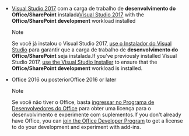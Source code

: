 - <span data-ttu-id="aa139-101">[Visual Studio 2017](https://www.visualstudio.com/vs/) com a carga de trabalho de **desenvolvimento do Office/SharePoint** instalada</span><span class="sxs-lookup"><span data-stu-id="aa139-101">[Visual Studio 2017](https://www.visualstudio.com/vs/) with the **Office/SharePoint development** workload installed</span></span>

    > [!NOTE]
    > <span data-ttu-id="aa139-102">Se você já instalou o Visual Studio 2017, [use o Instalador do Visual Studio](/visualstudio/install/modify-visual-studio) para garantir que a carga de trabalho de **desenvolvimento do Office/SharePoint** seja instalada.</span><span class="sxs-lookup"><span data-stu-id="aa139-102">If you've previously installed Visual Studio 2017, [use the Visual Studio Installer](/visualstudio/install/modify-visual-studio) to ensure that the **Office/SharePoint development** workload is installed.</span></span> 

- <span data-ttu-id="aa139-103">Office 2016 ou posterior</span><span class="sxs-lookup"><span data-stu-id="aa139-103">Office 2016 or later</span></span>

    > [!NOTE]
    > <span data-ttu-id="aa139-104">Se você não tiver o Office, basta [ingressar no Programa de Desenvolvedores do Office](https://developer.microsoft.com/office/dev-program) para obter uma licença para o desenvolvimento e experimente com suplementos.</span><span class="sxs-lookup"><span data-stu-id="aa139-104">If you don't already have Office, you can [join the Office Developer Program](https://developer.microsoft.com/office/dev-program) to get a license to do your development and experiment with add-ins.</span></span>

